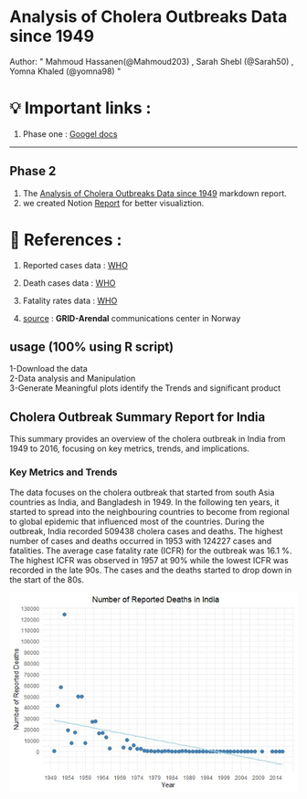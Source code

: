 # Analysis of Cholera Outbreaks Data since 1949

Author: " Mahmoud Hassanen(@Mahmoud203) , Sarah Shebl (@Sarah50) , Yomna Khaled (@yomna98) "

# 💡 Important links :
1. Phase one : [Googel docs](https://docs.google.com/document/d/1agEoZ12eGO7c851Y0uo-aqYeJ_6xCJw4m7b51dqTlvY/edit)
---
## Phase 2
1. The [Analysis of Cholera Outbreaks Data since 1949](https://github.com/kali156/Hack-bio-Stage3/blob/main/Analysis%20of%20Cholera%20Outbreaks%20Data%20since%201949%20.md) markdown report.
2. we created Notion [Report](https://vigorous-dahlia-f5d.notion.site/Analysis-of-Cholera-Outbreaks-Data-since-1949-107ee65d6378804fad16c65e71872e3b?pvs=74) for better visualiztion.
# 📝 References :
1. Reported cases data :  [WHO](https://apps.who.int/gho/data/node.main.175?lang=en) 

2. Death cases data : [WHO](https://apps.who.int/gho/data/node.main.176?lang=en)

3. Fatality rates data : [WHO](https://apps.who.int/gho/data/node.main.177?lang=en)

 
 4. [source](https://www.grida.no/resources/5628) : **GRID-Arendal** communications center  in Norway 
   
## usage (100% using R script)

1-Download the data   
2-Data analysis and Manipulation  
3-Generate Meaningful plots  identify the Trends and significant product

## Cholera Outbreak Summary Report for India

This summary provides an overview of the cholera outbreak in India from 1949 to 2016, focusing on key metrics, trends, and implications.
### Key Metrics and Trends
The data focuses on the cholera outbreak that started from south Asia countries as India, and Bangladesh in 1949. In the following ten years, it started to spread into the neighbouring countries to become from regional to global epidemic that influenced most of the countries. During the outbreak, India recorded 509438 cholera cases and deaths. The highest number of cases and deaths occurred in 1953 with 124227 cases and fatalities.
The average case fatality rate (ICFR) for the outbreak was 16.1 %. The highest ICFR was observed in 1957 at 90% while the lowest ICFR was recorded in the late 90s.
The cases and the deaths started to drop down in the start of the 80s.


![image.png](https://github.com/kali156/Hack-bio-Stage3/blob/main/Images/mm.jpg) 

